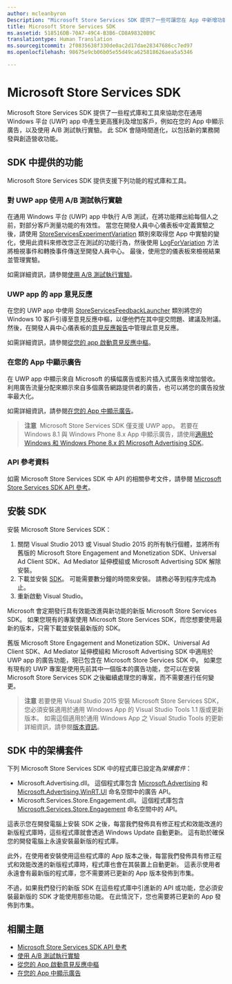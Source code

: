 ```yaml
---
author: mcleanbyron
Description: "Microsoft Store Services SDK 提供了一些可讓您在 App 中新增功能的程式庫和工具，以協助您產生更高獲利及增加客戶。"
title: Microsoft Store Services SDK
ms.assetid: 518516DB-70A7-49C4-B3B6-CD8A98320B9C
translationtype: Human Translation
ms.sourcegitcommit: 2f0835638f330de0ac2d17dae28347686cc7ed97
ms.openlocfilehash: 98675e9cb06b05e55d49ca625818626aea5a5346

---
```


# Microsoft Store Services SDK

Microsoft Store Services SDK 提供了一些程式庫和工具來協助您在通用 Windows 平台 (UWP) app 中產生更高獲利及增加客戶，例如在您的 App 中顯示廣告，以及使用 A/B 測試執行實驗。 此 SDK 會隨時間進化，以包括新的業務開發與創造營收功能。


## SDK 中提供的功能

Microsoft Store Services SDK 提供支援下列功能的程式庫和工具。

### 對 UWP app 使用 A/B 測試執行實驗

在通用 Windows 平台 (UWP) app 中執行 A/B 測試，在將功能釋出給每個人之前，對部分客戶測量功能的有效性。 當您在開發人員中心儀表板中定義實驗之後，請使用 [StoreServicesExperimentVariation](https://msdn.microsoft.com/library/windows/apps/microsoft.services.store.engagement.storeservicesexperimentvariation.aspx) 類別來取得您 App 中實驗的變化，使用此資料來修改您正在測試的功能行為，然後使用 [LogForVariation](https://msdn.microsoft.com/library/windows/apps/microsoft.services.store.engagement.storeservicescustomeventlogger.logforvariation.aspx) 方法將檢視事件和轉換事件傳送至開發人員中心。 最後，使用您的儀表板來檢視結果並管理實驗。

如需詳細資訊，請參閱[使用 A/B 測試執行實驗](run-app-experiments-with-a-b-testing.md)。

### UWP app 的 app 意見反應

在您的 UWP app 中使用 [StoreServicesFeedbackLauncher](https://msdn.microsoft.com/library/windows/apps/microsoft.services.store.engagement.storeservicesfeedbacklauncher.aspx) 類別將您的 Windows 10 客戶引導至意見反應中樞，以便他們在其中提交問題、建議及附議。 然後，在開發人員中心儀表板的[意見反應報告](../publish/feedback-report.md)中管理此意見反應。

如需詳細資訊，請參閱[從您的 app 啟動意見反應中樞](launch-feedback-hub-from-your-app.md)。

### 在您的 App 中顯示廣告

在 UWP app 中顯示來自 Microsoft 的橫幅廣告或影片插入式廣告來增加營收。 利用廣告流量分配來顯示來自多個廣告網路提供者的廣告，也可以將您的廣告投放率最大化。

如需詳細資訊，請參閱[在您的 App 中顯示廣告](display-ads-in-your-app.md)。

>**注意**&nbsp;&nbsp;Microsoft Store Services SDK 僅支援 UWP app。 若要在 Windows 8.1 與 Windows Phone 8.x App 中顯示廣告，請使用[適用於 Windows 和 Windows Phone 8.x 的 Microsoft Advertising SDK](http://aka.ms/store-8-sdk)。

### API 參考資料

如需 Microsoft Store Services SDK 中 API 的相關參考文件，請參閱 [Microsoft Store Services SDK API 參考](https://msdn.microsoft.com/library/windows/apps/mt691886.aspx)。

## 安裝 SDK

安裝 Microsoft Store Services SDK：

1.  關閉 Visual Studio 2013 或 Visual Studio 2015 的所有執行個體，並將所有舊版的 Microsoft Store Engagement and Monetization SDK、Universal Ad Client SDK、Ad Mediator 延伸模組或 Microsoft Advertising SDK 解除安裝。
2.  下載並安裝 [SDK](http://aka.ms/store-em-sdk)。 可能需要數分鐘的時間來安裝。 請務必等到程序完成為止。
3.  重新啟動 Visual Studio。

Microsoft 會定期發行具有效能改進與新功能的新版 Microsoft Store Services SDK。 如果您現有的專案使用 Microsoft Store Services SDK，而您想要使用最新的版本，只需下載並安裝最新版的 SDK。

舊版 Microsoft Store Engagement and Monetization SDK、Universal Ad Client SDK、Ad Mediator 延伸模組和 Microsoft Advertising SDK 中適用於 UWP app 的廣告功能，現已包含在 Microsoft Store Services SDK 中。 如果您有現有的 UWP 專案是使用先前其中一個版本的廣告功能，您可以在安裝 Microsoft Store Services SDK 之後繼續處理您的專案，而不需要進行任何變更。

>**注意** 若要使用 Visual Studio 2015 安裝 Microsoft Store Services SDK，您必須安裝適用於通用 Windows App 的 Visual Studio Tools 1.1 版或更新版本。 如需這個適用於通用 Windows App 之 Visual Studio Tools 的更新詳細資訊，請參閱[版本資訊](http://go.microsoft.com/fwlink/?LinkID=624516)。

## SDK 中的架構套件

下列 Microsoft Store Services SDK 中的程式庫已設定為*架構套件*：

* Microsoft.Advertising.dll。 這個程式庫包含 [Microsoft.Advertising](https://msdn.microsoft.com/en-us/library/windows/apps/mt313187.aspx) 和 [Microsoft.Advertising.WinRT.UI](https://msdn.microsoft.com/en-us/library/windows/apps/microsoft.advertising.winrt.ui.aspx) 命名空間中的廣告 API。
* Microsoft.Services.Store.Engagement.dll。 這個程式庫包含 [Microsoft.Services.Store.Engagement](https://msdn.microsoft.com/en-us/library/windows/apps/microsoft.services.store.engagement.aspx) 命名空間中的 API。

這表示您在開發電腦上安裝 SDK 之後，每當我們發佈具有修正程式和效能改進的新版程式庫時，這些程式庫就會透過 Windows Update 自動更新。 這有助於確保您的開發電腦上永遠安裝最新版的程式庫。

此外，在使用者安裝使用這些程式庫的 App 版本之後，每當我們發佈具有修正程式和效能改進的新版程式庫時，程式庫也會在其裝置上自動更新。 這表示使用者永遠會有最新版的程式庫，您不需要將已更新的 App 版本發佈到市集。

不過，如果我們發行的新版 SDK 在這些程式庫中引進新的 API 或功能，您必須安裝最新版的 SDK 才能使用那些功能。 在此情況下，您也需要將已更新的 App 發佈到市集。

## 相關主題

* [Microsoft Store Services SDK API 參考](https://msdn.microsoft.com/library/windows/apps/mt691886.aspx)
* [使用 A/B 測試執行實驗](run-app-experiments-with-a-b-testing.md)
* [從您的 App 啟動意見反應中樞](launch-feedback-hub-from-your-app.md)
* [在您的 App 中顯示廣告](display-ads-in-your-app.md)



<!--HONumber=Sep16_HO2-->


